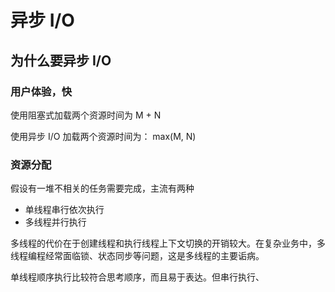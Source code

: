 # 异步 I/O

## 为什么要异步 I/O

### 用户体验，快

使用阻塞式加载两个资源时间为 M + N

使用异步 I/O 加载两个资源时间为： max(M, N)

### 资源分配

假设有一堆不相关的任务需要完成，主流有两种

- 单线程串行依次执行
- 多线程并行执行

多线程的代价在于创建线程和执行线程上下文切换的开销较大。在复杂业务中，多线程编程经常面临锁、状态同步等问题，这是多线程的主要诟病。

单线程顺序执行比较符合思考顺序，而且易于表达。但串行执行、
